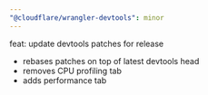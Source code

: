 ```yaml
---
"@cloudflare/wrangler-devtools": minor
---
```


feat: update devtools patches for release

- rebases patches on top of latest devtools head
- removes CPU profiling tab
- adds performance tab
